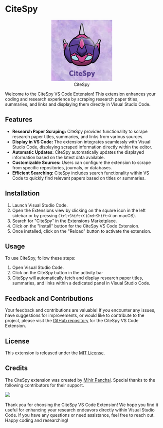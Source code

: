 # CiteSpy

<p align="center">
  <img src="citespy/assets/logo.png" alt="CiteSpy Icon" width="200">
  <br>
  CiteSpy
</p>

Welcome to the CiteSpy VS Code Extension! This extension enhances your coding and research experience by scraping research paper titles, summaries, and links and displaying them directly in Visual Studio Code.

<!-- <p align="center">
  <img src="assets/CiteSpy.gif" alt="CiteSpy Icon" width="1000">
  <br>
  Working
</p> -->

## Features

- **Research Paper Scraping:** CiteSpy provides functionality to scrape research paper titles, summaries, and links from various sources.
- **Display in VS Code:** The extension integrates seamlessly with Visual Studio Code, displaying scraped information directly within the editor.
- **Automatic Updates:** CiteSpy automatically updates the displayed information based on the latest data available.
- **Customizable Sources:** Users can configure the extension to scrape from specific repositories, journals, or databases.
- **Efficient Searching:** CiteSpy includes search functionality within VS Code to quickly find relevant papers based on titles or summaries.

## Installation

1. Launch Visual Studio Code.
2. Open the Extensions view by clicking on the square icon in the left sidebar or by pressing `Ctrl+Shift+X` (`Cmd+Shift+X` on macOS).
3. Search for "CiteSpy" in the Extensions Marketplace.
4. Click on the "Install" button for the CiteSpy VS Code Extension.
5. Once installed, click on the "Reload" button to activate the extension.

## Usage

To use CiteSpy, follow these steps:

1. Open Visual Studio Code.
2. Click on the CiteSpy button in the activity bar
3. CiteSpy will automatically fetch and display research paper titles, summaries, and links within a dedicated panel in Visual Studio Code.

## Feedback and Contributions

Your feedback and contributions are valuable! If you encounter any issues, have suggestions for improvements, or would like to contribute to the project, please visit the [GitHub repository](https://github.com/MihirRajeshPanchal/CiteSpy) for the CiteSpy VS Code Extension.

## License

This extension is released under the [MIT License](LICENSE).

## Credits

The CiteSpy extension was created by [Mihir Panchal](https://github.com/MihirRajeshPanchal). Special thanks to the following contributors for their support.

<p align="start">
<a  href="https://github.com/MihirRajeshPanchal/CiteSpy/graphs/contributors">
  <img src="https://contrib.rocks/image?repo=MihirRajeshPanchal/CiteSpy"/>
</a>
</p>

Thank you for choosing the CiteSpy VS Code Extension! We hope you find it useful for enhancing your research endeavors directly within Visual Studio Code. If you have any questions or need assistance, feel free to reach out. Happy coding and researching!

